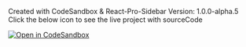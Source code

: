 Created with CodeSandbox & React-Pro-Sidebar Version: 1.0.0-alpha.5 <br/>
Click the below icon to see the live project with sourceCode 

[![Open in CodeSandbox](https://img.shields.io/badge/Open%20in-CodeSandbox-blue?style=flat-square&logo=codesandbox)](https://codesandbox.io/s/d6h40z)
